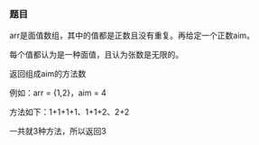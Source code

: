 ### 题目

arr是面值数组，其中的值都是正数且没有重复。再给定一个正数aim。

每个值都认为是一种面值，且认为张数是无限的。

返回组成aim的方法数

例如：arr = {1,2}，aim = 4

方法如下：1+1+1+1、1+1+2、2+2

一共就3种方法，所以返回3